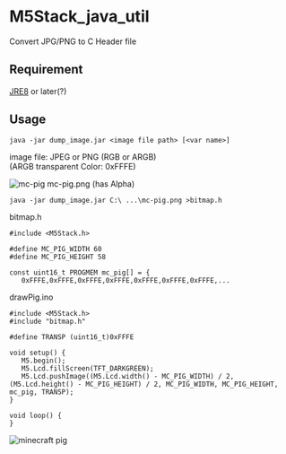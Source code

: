 # M5Stack_java_util
Convert JPG/PNG to C Header file

## Requirement
[JRE8](https://www.oracle.com/technetwork/java/javase/downloads/jre8-downloads-2133155.html) or later(?)

## Usage
 ```
java -jar dump_image.jar <image file path> [<var name>]
 ```
image file: JPEG or PNG (RGB or ARGB)<br>
(ARGB transparent Color: 0xFFFE)

 ![mc-pig](https://user-images.githubusercontent.com/46808493/54903190-a8bbbd80-4f1e-11e9-868c-accd507cb531.png)
 mc-pig.png (has Alpha)

 ```
java -jar dump_image.jar C:\ ...\mc-pig.png >bitmap.h
 ```
 bitmap.h
 ```
 #include <M5Stack.h>

#define MC_PIG_WIDTH 60
#define MC_PIG_HEIGHT 58

const uint16_t PROGMEM mc_pig[] = {
	0xFFFE,0xFFFE,0xFFFE,0xFFFE,0xFFFE,0xFFFE,0xFFFE,...
 ```

drawPig.ino
 ```
#include <M5Stack.h>
#include "bitmap.h"

#define TRANSP (uint16_t)0xFFFE

void setup() {
	M5.begin();
	M5.Lcd.fillScreen(TFT_DARKGREEN);
	M5.Lcd.pushImage((M5.Lcd.width() - MC_PIG_WIDTH) / 2, (M5.Lcd.height() - MC_PIG_HEIGHT) / 2, MC_PIG_WIDTH, MC_PIG_HEIGHT, mc_pig, TRANSP);
}

void loop() {
}
 ```
 ![minecraft pig](https://user-images.githubusercontent.com/46808493/54904788-c1c66d80-4f22-11e9-9d46-72cf067b4254.jpg)
